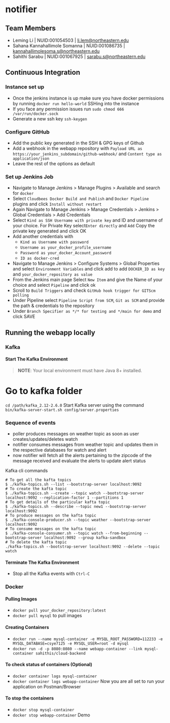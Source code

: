 # notifier
## Team Members
 - Leming Li | NUID:001054503 | li.lem@northeastern.edu
 - Sahana Kannahallimole Somanna | NUID:001086735 | kannahallimolesoma.s@northeastern.edu
 - Sahithi Sarabu | NUID:001067925 | sarabu.s@northeastern.edu
## Continuous Integration
### Instance set up
  - Once the jenkins instance is up make sure you have docker permissions by running ```docker run hello-world``` SSHing into the instance
  - If you face any permission issues run ```sudo chmod 666 /var/run/docker.sock```
  - Generate a new ssh key ```ssh-keygen```
### Configure GitHub
  - Add the public key generated in the SSH & GPG keys of Github
  - Add a webhook in the webapp repository with ```Payload URL as https://your_jenkins_subdomain/github-webhook/``` and ```Content type as application/json```
  - Leave the rest of the options as default
### Set up Jenkins Job
  - Navigate to Manage Jenkins > Manage Plugins > Available and search for ```docker```
  - Select ```Cloudbees Docker Build and Publish``` and  ```Docker Pipeline``` plugins and click ```Install without restart```
  - Again Navigate to Manage Jenkins > Manage Credentials > Jenkins > Global Credentials > Add Credentials
  - Select ```Kind as SSH Username with private key``` and ID and username of your choice. For Private Key select```Enter directly``` and ```Add``` Copy the private key generated and click OK
  - Add another credentials with 
    - ```Kind as Username with password``` 
    - ```Username as your_docker_profile_username```
    - ```Password as your_docker_Account_password```
    - ```ID as docker-cred```
  - Navigate to Manage Jenkins > Configure Systems > Global Properties and select ```Environment Variables``` and click add to add ```DOCKER_ID as key``` and ```your_docker_repository as value```
  - From the Jenkins main page Select ```New Item``` and give the Name of your choice and select ```Pipeline``` and click ok
  - Scroll to ```Build Triggers``` and check ```GitHub hook trigger for GITScm polling```
  - Under Pipeline select ```Pipeline Script from SCM```, ```Git as SCM``` and provide the path & credentials to the repository
  - Under ```Branch Specifier as */* for testing and */main for demo```  and click SAVE
## Running the webapp locally
### Kafka
#### Start The Kafka Environment
>**NOTE**: Your local environment must have Java 8+ installed.

# Go to kafka folder
```cd /path/kafka_2.12-2.6.0``` 
Start Kafka server using the command
```bin/kafka-server-start.sh config/server.properties```

### Sequence of events
- poller produces messages on weather topic as soon as user creates/updates/deletes watch
- notifier consumes messages from weather topic and updates them in the respective databases for watch and alert
- now notifier will fetch all the alerts pertaining to the zipcode of the message received and evaluate the alerts to update alert status

Kafka cli commands
```shell script
# To get all the kafta topics
$ ./kafka-topics.sh --list --bootstrap-server localhost:9092
# To create the kafta topic
$ ./kafka-topics.sh --create --topic watch --bootstrap-server localhost:9092 --replication-factor 1 --partitions 1
# To get details of the particular kafta topic
$ ./kafka-topics.sh --describe --topic new1 --bootstrap-server localhost:9092
# To produce messages on the kafta topic
$ ./kafka-console-producer.sh --topic weather --bootstrap-server localhost:9092 
# To consume messages on the kafta topic
$ ./kafka-console-consumer.sh --topic watch --from-beginning --bootstrap-server localhost:9092 --group kafka-sandbox
# To delete the kafta topic
./kafka-topics.sh --bootstrap-server localhost:9092 --delete --topic watch
```
#### Terminate The Kafka Environment
- Stop all the Kafka events with `Ctrl-C`

### Docker
#### Pulling Images
  - ```docker pull your_docker_repository:latest```
  - ```docker pull mysql``` to pull images
#### Creating Containers
  - ```docker run --name mysql-container -e MYSQL_ROOT_PASSWORD=112233 -e MYSQL_DATABASE=csye7125 -e MYSQL_USER=root -d mysql```
  - ```docker run -d -p 8080:8080 --name webapp-container --link mysql-container sahithis/cloud-backend```
#### To check status of containers (Optional)
  - ```docker container logs mysql-container```
  - ```docker container logs webapp-container```
Now you are all set to run your application on Postman/Browser 
#### To stop the containers
  - ```docker stop mysql-container```
  - ```docker stop webapp-container```
  Demo
